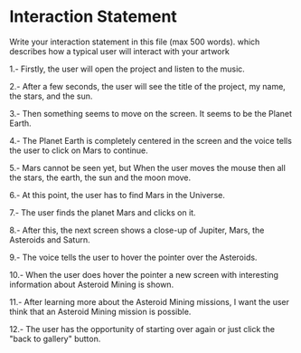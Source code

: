 # Interaction Statement

Write your interaction statement in this file (max 500 words).
which describes how a typical user will interact with your artwork

1.- Firstly, the user will open the project and listen to the music.

2.- After a few seconds, the user will see the title of the project, my name, the stars, and the sun.

3.- Then something seems to move on the screen. It seems to be the Planet Earth.

4.- The Planet Earth is completely centered in the screen and the voice tells the user to click on Mars to continue.

5.- Mars cannot be seen yet, but When the user moves the mouse then all the stars, the earth, the sun and the moon move.

6.- At this point, the user has to find Mars in the Universe.

7.- The user finds the planet Mars and clicks on it.

8.- After this, the next screen shows a close-up of Jupiter, Mars, the Asteroids and Saturn.

9.- The voice tells the user to hover the pointer over the Asteroids.

10.- When the user does hover the pointer a new screen with interesting information about Asteroid Mining is shown.

11.- After learning more about the Asteroid Mining missions, I want the user think that an Asteroid Mining mission is possible.

12.- The user has the opportunity of starting over again or just click the "back to gallery" button.